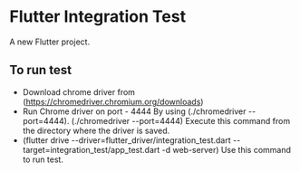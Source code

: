 # Flutter Integration Test

A new Flutter project.

## To run test

- Download chrome driver from (https://chromedriver.chromium.org/downloads)
- Run Chrome driver on port - 4444 By using (./chromedriver --port=4444). (./chromedriver --port=4444) Execute this command from the directory where the driver is saved.
- (flutter drive --driver=flutter_driver/integration_test.dart --target=integration_test/app_test.dart -d web-server) Use this command to run test.

